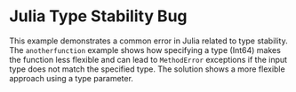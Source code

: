 # Julia Type Stability Bug

This example demonstrates a common error in Julia related to type stability.  The `anotherfunction` example shows how specifying a type (Int64) makes the function less flexible and can lead to `MethodError` exceptions if the input type does not match the specified type.  The solution shows a more flexible approach using a type parameter.